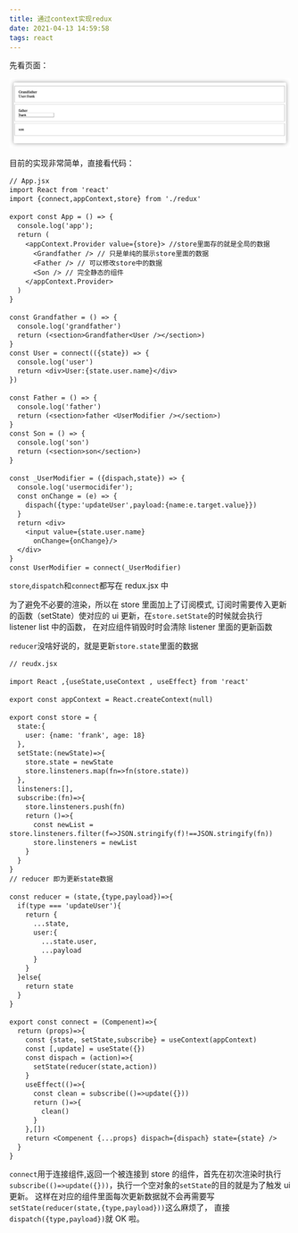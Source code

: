 ```yaml
---
title: 通过context实现redux
date: 2021-04-13 14:59:58
tags: react
---
```


先看页面：

![1](/images/redux-1.png)

目前的实现非常简单，直接看代码：

```
// App.jsx
import React from 'react'
import {connect,appContext,store} from './redux'

export const App = () => {
  console.log('app');
  return (
    <appContext.Provider value={store}> //store里面存的就是全局的数据
      <Grandfather /> // 只是单纯的展示store里面的数据
      <Father /> // 可以修改store中的数据
      <Son /> // 完全静态的组件
    </appContext.Provider>
  )
}

const Grandfather = () => {
  console.log('grandfather')
  return (<section>Grandfather<User /></section>)
}
const User = connect(({state}) => {
  console.log('user')
  return <div>User:{state.user.name}</div>
})

const Father = () => {
  console.log('father')
  return (<section>father <UserModifier /></section>)
}
const Son = () => {
  console.log('son')
  return (<section>son</section>)
}

const _UserModifier = ({dispach,state}) => {
  console.log('usermocidifer');
  const onChange = (e) => {
    dispach({type:'updateUser',payload:{name:e.target.value}})
  }
  return <div>
    <input value={state.user.name}
      onChange={onChange}/>
  </div>
}
const UserModifier = connect(_UserModifier)
```

`store`,`dispatch`和`connect`都写在 redux.jsx 中

为了避免不必要的渲染，所以在 store 里面加上了订阅模式,
订阅时需要传入更新的函数（setState）使对应的 ui 更新，在`store.setState`的时候就会执行 listener list 中的函数，
在对应组件销毁时时会清除 listener 里面的更新函数

`reducer`没啥好说的，就是更新`store.state`里面的数据

```
// reudx.jsx

import React ,{useState,useContext , useEffect} from 'react'

export const appContext = React.createContext(null)

export const store = {
  state:{
    user: {name: 'frank', age: 18}
  },
  setState:(newState)=>{
    store.state = newState
    store.linsteners.map(fn=>fn(store.state))
  },
  linsteners:[],
  subscribe:(fn)=>{
    store.linsteners.push(fn)
    return ()=>{
      const newList = store.linsteners.filter(f=>JSON.stringify(f)!==JSON.stringify(fn))
      store.linsteners = newList
    }
  }
}
// reducer 即为更新state数据

const reducer = (state,{type,payload})=>{
  if(type === 'updateUser'){
    return {
      ...state,
      user:{
        ...state.user,
        ...payload
      }
    }
  }else{
    return state
  }
}

export const connect = (Compenent)=>{
  return (props)=>{
    const {state, setState,subscribe} = useContext(appContext)
    const [,update] = useState({})
    const dispach = (action)=>{
      setState(reducer(state,action))
    }
    useEffect(()=>{
      const clean = subscribe(()=>update({}))
      return ()=>{
        clean()
      }
    },[])
    return <Compenent {...props} dispach={dispach} state={state} />
  }
}

```

`connect`用于连接组件,返回一个被连接到 store 的组件，首先在初次渲染时执行 `subscribe(()=>update({}))`，执行一个空对象的`setState`的目的就是为了触发 ui 更新。
这样在对应的组件里面每次更新数据就不会再需要写`setState(reducer(state,{type,payload}))`这么麻烦了，
直接`dispatch({type,payload})`就 OK 啦。
